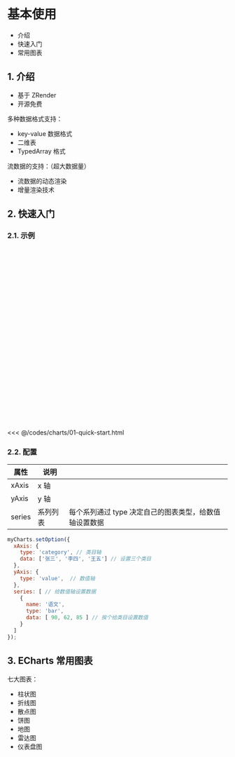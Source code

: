 # 基本使用  

* 介绍
* 快速入门
* 常用图表

## 1. 介绍

* 基于 ZRender
* 开源免费

多种数据格式支持：

* key-value 数据格式
* 二维表
* TypedArray 格式

流数据的支持：（超大数据量）

* 流数据的动态渲染
* 增量渲染技术

## 2. 快速入门

### 2.1. 示例

<div id="main" style="width: 600px; height: 400px;"></div>
<script>
  echarts.init(document.querySelector('#main')).setOption({
    xAxis: {
      type: 'category', // 类目轴
      data: ['张三', '李四', '王五'] // 设置三个类目
    },
    yAxis: {
      type: 'value',  // 数值轴
    },
    series: [ // 给数值轴设置数据
      {
        name: '语文',
        type: 'bar',
        data: [ 90, 62, 85 ]
      }
    ]
  });
</script>

<<< @/codes/charts/01-quick-start.html

### 2.2. 配置

| 属性     | 说明   |                                |
|--------|------|--------------------------------|
| xAxis  | x 轴  |                                |
| yAxis  | y 轴  |                                |
| series | 系列列表 | 每个系列通过 type 决定自己的图表类型，给数值轴设置数据 |


```javascript
myCharts.setOption({
  xAxis: {
    type: 'category', // 类目轴
    data: ['张三', '李四', '王五'] // 设置三个类目
  },
  yAxis: {
    type: 'value',  // 数值轴
  },
  series: [ // 给数值轴设置数据
    {
      name: '语文',
      type: 'bar',
      data: [ 90, 62, 85 ] // 挨个给类目设置数值
    }
  ]
});
```

## 3. ECharts 常用图表

七大图表：

* 柱状图
* 折线图
* 散点图
* 饼图
* 地图
* 雷达图
* 仪表盘图
